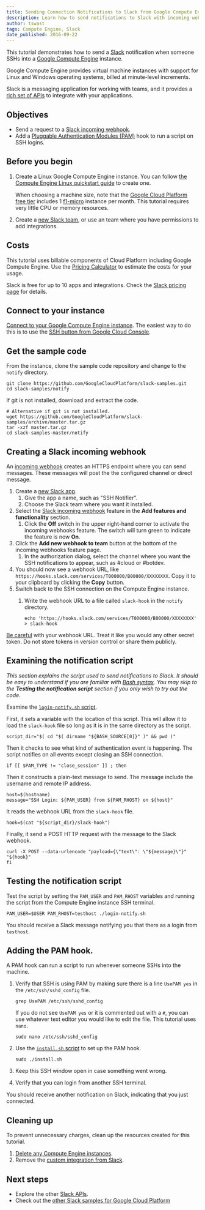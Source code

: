 ```yaml
---
title: Sending Connection Notifications to Slack from Google Compute Engine
description: Learn how to send notifications to Slack with incoming webhooks from Google Compute Engine.
author: tswast
tags: Compute Engine, Slack
date_published: 2016-09-22
---
```

This tutorial demonstrates how to send a [Slack](https://slack.com)
notification when someone SSHs into a [Google Compute
Engine](https://cloud.google.com/compute/) instance.

Google Compute Engine provides virtual machine instances with support for Linux
and Windows operating systems, billed at minute-level increments.

Slack is a messaging application for working with teams, and it provides a
[rich set of APIs](https://api.slack.com/) to integrate with your applications.

## Objectives

-   Send a request to a [Slack incoming
    webhook](https://api.slack.com/incoming-webhooks).
-   Add a [Pluggable Authentication Modules
    (PAM)](http://tldp.org/HOWTO/User-Authentication-HOWTO/x115.html) hook to run
    a script on SSH logins.

## Before you begin

1.  Create a Linux Google Compute Engine instance. You can follow [the Compute
    Engine Linux quickstart
    guide](https://cloud.google.com/compute/docs/quickstart-linux) to create
    one.

    When choosing a machine size, note that the [Google Cloud Platform free
    tier](https://cloud.google.com/free/) includes 1
    [f1-micro](https://cloud.google.com/compute/docs/machine-types#sharedcore)
    instance per month. This tutorial requires very little CPU or memory
    resources.
2.  Create a [new Slack team](https://slack.com/create), or use an team where
    you have permissions to add integrations.

## Costs

This tutorial uses billable components of Cloud Platform including Google
Compute Engine. Use the [Pricing
Calculator](https://cloud.google.com/products/calculator/#id=6d866c0e-b928-4786-b2ab-bed5c380a2fd)
to estimate the costs for your usage.

Slack is free for up to 10 apps and integrations. Check the [Slack pricing
page](https://slack.com/pricing) for details.

## Connect to your instance

[Connect to your Google Compute Engine
instance](https://cloud.google.com/compute/docs/instances/connecting-to-instance).
The easiest way to do this is to use the [SSH button from Google Cloud
Console](https://console.cloud.google.com/compute/instances).

## Get the sample code

From the instance, clone the sample code repository and change to the `notify`
directory.

    git clone https://github.com/GoogleCloudPlatform/slack-samples.git
    cd slack-samples/notify

If git is not installed, download and extract the code.

    # Alternative if git is not installed.
    wget https://github.com/GoogleCloudPlatform/slack-samples/archive/master.tar.gz
    tar -xzf master.tar.gz
    cd slack-samples-master/notify

## Creating a Slack incoming webhook

An [incoming webhook](https://api.slack.com/incoming-webhooks) creates an HTTPS
endpoint where you can send messages. These messages will post the the
configured channel or direct message.

1.  Create a [new Slack app](https://api.slack.com/apps).
    1.  Give the app a name, such as "SSH Notifier".
    1.  Choose the Slack team where you want it installed.
1.  Select the [Slack incoming
    webhook](https://api.slack.com/incoming-webhooks) feature in the **Add
    features and functionality** section.
    1.  Click the **Off** switch in the upper right-hand corner to activate the
        incoming webhooks feature. The switch will turn green to indicate the
        feature is now **On**.
1.  Click the **Add new webhook to team** button at the bottom of the incoming
    webhooks feature page.
    1.  In the authorization dialog, select the channel where you want the SSH
        notifications to appear, such as #cloud or #botdev.
1.  You should now see a webhook URL, like
    `https://hooks.slack.com/services/T000000/B00000/XXXXXXXX`. Copy it to your
    clipboard by clicking the **Copy** button.
1.  Switch back to the SSH connection on the Compute Engine instance.
    1.  Write the webhook URL to a file called `slack-hook` in the `notify` directory.

            echo 'https://hooks.slack.com/services/T000000/B00000/XXXXXXXX' > slack-hook

[Be careful](https://api.slack.com/docs/oauth-safety) with your webhook URL.
Treat it like you would any other secret token. Do not store tokens in version
control or share them publicly.

## Examining the notification script

*This section explains the script used to send notifications to Slack. It
should be easy to understand if you are familiar with [Bash
syntax](https://tiswww.case.edu/php/chet/bash/bashtop.html). You may skip to
the **Testing the notification script** section if you only wish to try out the
code.*

Examine the [`login-notify.sh`
script](https://github.com/GoogleCloudPlatform/slack-samples/blob/master/notify/login-notify.sh).

First, it sets a variable with the location of this script. This will allow it
to load the `slack-hook` file so long as it is in the same directory as the
script.

    script_dir="$( cd "$( dirname "${BASH_SOURCE[0]}" )" && pwd )"

Then it checks to see what kind of authentication event is happening. The
script notifies on all events except closing an SSH connection.

    if [[ $PAM_TYPE != "close_session" ]] ; then

Then it constructs a plain-text message to send. The message include the
username and remote IP address.

    host=$(hostname)
    message="SSH Login: ${PAM_USER} from ${PAM_RHOST} on ${host}"

It reads the webhook URL from the `slack-hook` file.

    hook=$(cat "${script_dir}/slack-hook")

Finally, it send a POST HTTP request with the message to the Slack webhook.

    curl -X POST --data-urlencode "payload={\"text\": \"${message}\"}" "${hook}"
    fi

## Testing the notification script

Test the script by setting the `PAM_USER` and `PAM_RHOST` variables and running
the script from the Compute Engine instance SSH terminal.

    PAM_USER=$USER PAM_RHOST=testhost ./login-notify.sh

You should receive a Slack message notifying you that there as a login from
`testhost`.

## Adding the PAM hook.

A PAM hook can run a script to run whenever someone SSHs into the machine.

1.  Verify that SSH is using PAM by making sure there is a line `UsePAM yes` in
    the `/etc/ssh/sshd_config` file.

        grep UsePAM /etc/ssh/sshd_config

    If you do not see `UsePAM yes` or it is commented out with a `#`, you can
    use whatever text editor you would like to edit the file. This tutorial
    uses `nano`.

        sudo nano /etc/ssh/sshd_config

1.  Use the [`install.sh`
    script](https://github.com/GoogleCloudPlatform/slack-samples/blob/master/notify/install.sh)
    to set up the PAM hook.

        sudo ./install.sh

1.  Keep this SSH window open in case something went wrong.
1.  Verify that you can login from another SSH terminal.

You should receive another notification on Slack, indicating that you just
connected.

## Cleaning up

To prevent unnecessary charges, clean up the resources created for this
tutorial.

1. [Delete any Compute Engine
   instances](https://cloud.google.com/compute/docs/instances/stopping-or-deleting-an-instance).
2. Remove the [custom integration from
   Slack](https://slack.com/apps/manage/custom-integrations).

## Next steps

- Explore the other [Slack APIs](https://api.slack.com/).
- Check out the [other Slack samples for Google Cloud
  Platform](https://github.com/GoogleCloudPlatform/slack-samples)
